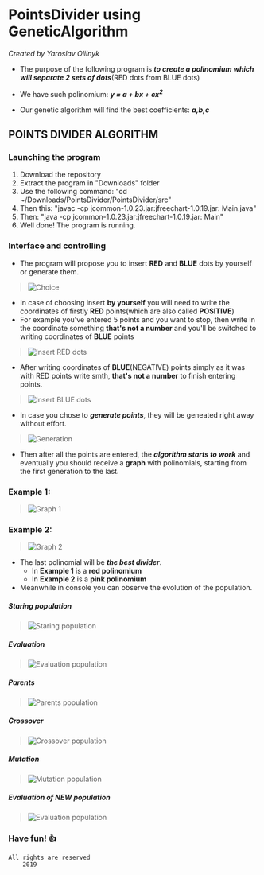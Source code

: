 # PointsDivider using GeneticAlgorithm
*Created by Yaroslav Oliinyk*

* The purpose of the following program is 
***to create a polinomium which will separate 2 sets of dots***(RED dots from BLUE dots)

* We have such polinomium: ***y = a + bx + cx<sup>2</sup>***

* Our genetic algorithm will find the best coefficients: ***a,b,c***

## POINTS DIVIDER ALGORITHM
 
### Launching the program
 
1. Download the repository
2. Extract the program in "Downloads" folder
3. Use the following command: "cd ~/Downloads/PointsDivider/PointsDivider/src"
4. Then this: "javac -cp jcommon-1.0.23.jar:jfreechart-1.0.19.jar: Main.java"
5. Then: "java -cp jcommon-1.0.23.jar:jfreechart-1.0.19.jar: Main"
6. Well done! The program is running.

### Interface and controlling

* The program will propose you to insert **RED** and **BLUE** dots by yourself or generate them.
>![Choice](https://raw.githubusercontent.com/yaroslavoliinyk/PointsDivider_GeneticAlgorithm/master/pics/1.png)
* In case of choosing insert **by yourself** you will need to write the coordinates of firstly **RED** points(which are also called **POSITIVE**)
* For example you've entered 5 points and you want to stop, then write in the coordinate something **that's not a number** and you'll be switched to writing coordinates of **BLUE** points
>![Insert RED dots](https://raw.githubusercontent.com/yaroslavoliinyk/PointsDivider_GeneticAlgorithm/master/pics/5.png)
* After writing coordinates of **BLUE**(NEGATIVE) points simply as it was with RED points write smth, **that's not a number** to finish entering points.
>![Insert BLUE dots](https://raw.githubusercontent.com/yaroslavoliinyk/PointsDivider_GeneticAlgorithm/master/pics/6.png)
* In case you chose to ***generate points***, they will be geneated right away without effort.
>![Generation](https://raw.githubusercontent.com/yaroslavoliinyk/PointsDivider_GeneticAlgorithm/master/pics/4.png)
* Then after all the points are entered, the ***algorithm starts to work*** and eventually you should receive a **graph** with polinomials, starting from the first generation to the last.
### Example 1:
>![Graph 1](https://raw.githubusercontent.com/yaroslavoliinyk/PointsDivider_GeneticAlgorithm/master/pics/2.png)
### Example 2:
>![Graph 2](https://raw.githubusercontent.com/yaroslavoliinyk/PointsDivider_GeneticAlgorithm/master/pics/3.png)
* The last polinomial will be ***the best divider***.
	* In **Example 1** is a **red polinomium**
	* In **Example 2** is a **pink polinomium**
* Meanwhile in console you can observe the evolution of the population.
##### Staring population
>![Staring population](https://raw.githubusercontent.com/yaroslavoliinyk/PointsDivider_GeneticAlgorithm/master/pics/7.png)
##### Evaluation
>![Evaluation population](https://raw.githubusercontent.com/yaroslavoliinyk/PointsDivider_GeneticAlgorithm/master/pics/8.png)
##### Parents
>![Parents population](https://raw.githubusercontent.com/yaroslavoliinyk/PointsDivider_GeneticAlgorithm/master/pics/9.png)
##### Crossover
>![Crossover population](https://raw.githubusercontent.com/yaroslavoliinyk/PointsDivider_GeneticAlgorithm/master/pics/10.png)
##### Mutation
>![Mutation population](https://raw.githubusercontent.com/yaroslavoliinyk/PointsDivider_GeneticAlgorithm/master/pics/11.png)
##### Evaluation of NEW population
>![Evaluation population](https://raw.githubusercontent.com/yaroslavoliinyk/PointsDivider_GeneticAlgorithm/master/pics/11.png)
### Have fun! :+1: 

	All rights are reserved
		2019


